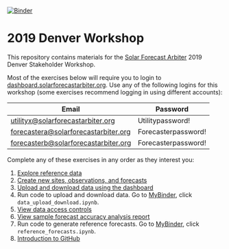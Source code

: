[![Binder](https://mybinder.org/badge_logo.svg)](https://mybinder.org/v2/gh/SolarArbiter/2019-Denver-Workshop/master)

2019 Denver Workshop
====================

This repository contains materials for the [Solar Forecast Arbiter](https://solarforecastarbiter.org) 2019 Denver Stakeholder Workshop.

Most of the exercises below will require you to login to [dashboard.solarforecastarbiter.org](https://dashboard.solarforecastarbiter.org). Use any of the following logins for this workshop (some exercises recommend logging in using different accounts):

|Email                                 | Password          |
|--------------------------------------|-------------------|
|utilityx@solarforecastarbiter.org     |Utilitypassword!   |
|forecastera@solarforecastarbiter.org  |Forecasterpassword!|
|forecasterb@solarforecastarbiter.org  |Forecasterpassword!|

Complete any of these exercises in any order as they interest you:

1. [Explore reference data](reference_data.md)
2. [Create new sites, observations, and forecasts](metadata.md)
2. [Upload and download data using the dashboard](upload_download_data.md)
2. Run code to upload and download data. Go to [MyBinder](https://mybinder.org/v2/gh/SolarArbiter/2019-Denver-Workshop/master), click `data_upload_download.ipynb`.
2. [View data access controls](data_access_control.md)
2. [View sample forecast accuracy analysis report](report.md)
2. Run code to generate reference forecasts. Go to [MyBinder](https://mybinder.org/v2/gh/SolarArbiter/2019-Denver-Workshop/master), click `reference_forecasts.ipynb`.
2. [Introduction to GitHub](https://solarforecastarbiter.org/2019/01/29/Scratch-the-Surface-of-Github.html)
